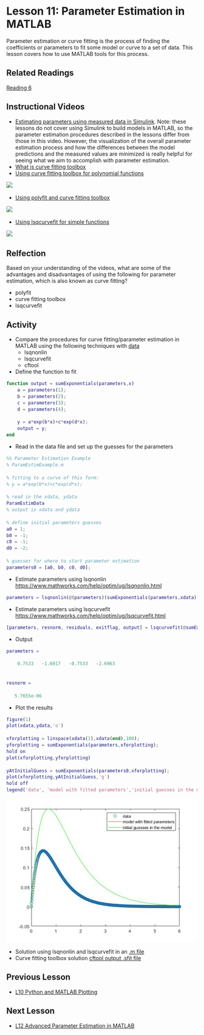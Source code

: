 # **Lesson 11: Parameter Estimation in MATLAB**
Parameter estimation or curve fitting is the process of finding the coefficients or parameters to fit some model or curve to a set of data.
This lesson covers how to use MATLAB tools for this process.

## **Related Readings**
[Reading 6](https://github.com/ashleefv/ApplNumComp/blob/master/RecommendedReading.md#reading-6)

## **Instructional Videos**
* [Estimating parameters using measured data in Simulink](https://www.mathworks.com/videos/estimating-parameters-of-a-dc-motor-68856.html). Note: these lessons do not cover using Simulink to build models in MATLAB, so the parameter estimation procedures described in the lessons differ from those in this video. However, the visualization of the overall parameter estimation process and how the differences between the model predictions and the measured values are minimized is really helpful for seeing what we aim to accomplish with parameter estimation. 
* [What is curve fitting toolbox](https://www.mathworks.com/videos/curve-fitting-toolbox-overview-61198.html)
* [Using curve fitting toolbox for polynomial functions](https://www.youtube.com/watch?v=dc7YdW_3wGs&feature=emb_title&ab_channel=AnselmGriffin)

[![](http://img.youtube.com/vi/dc7YdW_3wGs/0.jpg)](http://www.youtube.com/watch?v=dc7YdW_3wGs "")

* [Using polyfit and curve fitting toolbox](https://www.youtube.com/watch?v=NsT5BAofRN0&feature=emb_title&ab_channel=LearnChemE)

[![](http://img.youtube.com/vi/NsT5BAofRN0/0.jpg)](http://www.youtube.com/watch?v=NsT5BAofRN0 "")

* [Using lsqcurvefit for simple functions](https://www.youtube.com/watch?v=kXAtvLHJAus&feature=emb_title&ab_channel=FreeSource)

[![](http://img.youtube.com/vi/kXAtvLHJAus/0.jpg)](http://www.youtube.com/watch?v=kXAtvLHJAus "")

## **Relfection**
Based on your understanding of the videos, what are some of the advantages and disadvantages of using the following for parameter estimation, which is also known as curve fitting?
* polyfit
* curve fitting toolbox
* lsqcurvefit

## **Activity**
* Compare the procedures for curve fitting/parameter estimation in MATLAB using the following techniques with [data](https://bitbucket.org/ashleefv/checlassfa20/src/master/In%20Class%20Problem%20Activities/MATLAB/ParamEstimData.m)
   * lsqnonlin
   * lsqcurvefit
   * cftool
* Define the function to fit
```MATLAB
function output = sumExponentials(parameters,x)
    a = parameters(1);
    b = parameters(2);
    c = parameters(3);
    d = parameters(4);
    
    y = a*exp(b*x)+c*exp(d*x);
    output = y;
end
```
* Read in the data file and set up the guesses for the parameters
```MATLAB
%% Parameter Estimation Example
% ParamEstimExample.m

% fitting to a curve of this form:
% y = a*exp(b*x)+c*exp(d*x);

% read in the xdata, ydata
ParamEstimData
% output is xdata and ydata 

% define initial parameters guesses
a0 = 1;
b0 = -1;
c0 = -1;
d0 = -2;

% guesses for where to start parameter estimation
parameters0 = [a0, b0, c0, d0];
```
* Estimate parameters using lsqnonlin https://www.mathworks.com/help/optim/ug/lsqnonlin.html
```MATLAB
parameters = lsqnonlin(@(parameters)(sumExponentials(parameters,xdata)-ydata),parameters0); % in MATLAB documentation x is the parameters, not the xaxis or xdata
```
* Estimate parameters using lsqcurvefit https://www.mathworks.com/help/optim/ug/lsqcurvefit.html
```MATLAB
[parameters, resnorm, residuals, exitflag, output] = lsqcurvefit(@sumExponentials, parameters0,xdata,ydata); % in MATLAB documentation x is the parameters, not the xaxis or xdata
```
* Output
```MATLAB
parameters =

    0.7533   -1.6017   -0.7533   -2.6963


resnorm =

   5.7655e-06
```
* Plot the results
```MATLAB
figure(1)
plot(xdata,ydata,'o')

xforplotting = linspace(xdata(1),xdata(end),100);
yforplotting = sumExponentials(parameters,xforplotting);
hold on
plot(xforplotting,yforplotting)

yAtInitialGuess = sumExponentials(parameters0,xforplotting);
plot(xforplotting,yAtInitialGuess,'g')
hold off
legend('data', 'model with fitted parameters','initial guesses in the model')
```
![Expected Graph 1](/Lesson_images/Figure1_L11.jpg)
* Solution using lsqnonlin and lsqcurvefit in an [.m file](/CHEclassFa20/In%20Class%20Problem%20Solutions/MATLAB/ParamEstimExample.m)
* Curve fitting toolbox solution [cftool output .sfit file](https://bitbucket.org/ashleefv/checlassfa20/src/master/In%20Class%20Problem%20Solutions/MATLAB/CurveFit1Example.sfit)

## **Previous Lesson**
 * [L10 Python and MATLAB Plotting](/L10%20Python%20and%20MATLAB%20Plotting.md)

## **Next Lesson**
 * [L12 Advanced Parameter Estimation in MATLAB](/L12%20Advanced%20Parameter%20Estimation%20in%20MATLAB.md)
